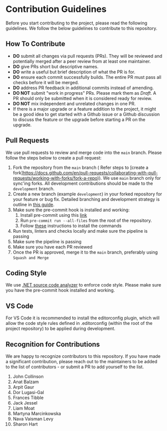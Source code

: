 # Contribution Guidelines

Before you start contributing to the project, please read the following guidelines. We follow the below guidelines to contribute to this repository.

## How To Contribute

* **DO** submit all changes via pull requests (PRs). They will be reviewed and potentially merged after a peer review from at least one maintainer.
* **DO** give PRs short but descriptive names.
* **DO** write a useful but brief description of what the PR is for.
* **DO** ensure each commit successfully builds. The entire PR must pass all checks before it will be merged.
* **DO** address PR feedback in additional commits instead of amending.
* **DO NOT** submit "work in progress" PRs. Please mark them as *Draft*. A PR should only be submitted when it is considered ready for review.
* **DO NOT** mix independent and unrelated changes in one PR.
* If there is a major upgrade or a feature addition to the project, it might be a good idea to get started with a Github issue or a Github discussion to discuss the feature or the upgrade before starting a PR on the upgrade.

## Pull Requests

We use pull requests to review and merge code into the `main` branch.
Please follow the steps below to create a pull request:

1. Fork the repository from the `main` branch ( Refer steps to [create a fork]https://docs.github.com/en/pull-requests/collaborating-with-pull-requests/working-with-forks/fork-a-repo)). We use `main` branch only for sync'ing forks. All development contributions should be made to the `development` branch.
1. Create a new branch (example `development`) in your forked repository for your feature or bug fix. Detailed branching and development strategy is outline in [this guide](docs/setup-guide.md#diagram-for-forking-and-syncing).
1. Make sure the pre-commit hook is installed and working:
   1. Install pre-commit using this [link](https://pre-commit.com/#installation)
   1. Run `pre-commit run --all-files` from the root of the repository.
   1. Follow [these](https://github.com/pocc/pre-commit-hooks?tab=readme-ov-file#information-about-the-commands) instructions to install the commands
1. Run tests, linters and checks locally and make sure the pipeline is passing
1. Make sure the pipeline is passing
1. Make sure you have each PR reviewed
1. Once the PR is approved, merge it to the `main` branch, preferably using `Squash and Merge`

## Coding Style

We use [.NET source code analyzer](https://learn.microsoft.com/en-us/dotnet/fundamentals/code-analysis/overview?tabs=net-8) to enforce code style.
Please make sure you have the pre-commit hook installed and working.

## VS Code

For VS Code it is recommended to install the editorconfig plugin, which will allow the code style rules defined in .editorconfig (within the root of the project repository) to be applied during development.

## Recognition for Contributions

We are happy to recognize contributors to this repository. If you have made a significant contribution, please reach out to the maintainers to be added to the list of contributors - or submit a PR to add yourself to the list.

1. John Collinson
1. Anat Balzam
1. Arpit Gaur
1. Dor Lugasi-Gal
1. Frances Tibble
1. Jack Jessel
1. Liam Moat
1. Martyna Marcinkowska
1. Nava Vaisman Levy
1. Sharon Hart
